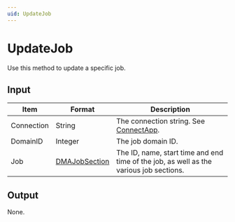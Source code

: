 ```yaml
---
uid: UpdateJob
---
```


# UpdateJob

Use this method to update a specific job.

## Input

| Item | Format | Description |
|--|--|--|
| Connection | String | The connection string. See [ConnectApp](xref:ConnectApp). |
| DomainID | Integer | The job domain ID. |
| Job | [DMAJobSection](xref:DMAJobSection) | The ID, name, start time and end time of the job, as well as the various job sections. |

## Output

None.
